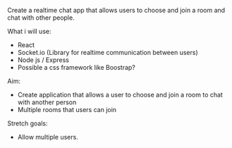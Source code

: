 Create a realtime chat app that allows users to choose and join a room and chat with other people.

What i will use:

- React
- Socket.io (Library for realtime communication between users)
- Node js / Express
- Possible a css framework like Boostrap?

Aim:

- Create application that allows a user to choose and join a room to chat with another person
- Multiple rooms that users can join

Stretch goals:

- Allow multiple users.
